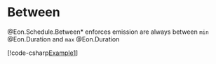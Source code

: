 ﻿# Between

@Eon.Schedule.Between* enforces emission are always between `min`
@Eon.Duration and `max` @Eon.Duration

[!code-csharp[Example1](../../../Eon.Tests/Examples/BoundsTests.cs#Example3)]

